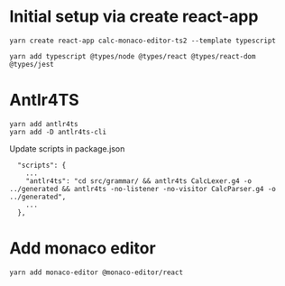 # Initial setup via create react-app

```
yarn create react-app calc-monaco-editor-ts2 --template typescript
```

```
yarn add typescript @types/node @types/react @types/react-dom @types/jest
```

# Antlr4TS

```
yarn add antlr4ts
yarn add -D antlr4ts-cli
```

Update scripts in package.json

```
  "scripts": {
    ...
    "antlr4ts": "cd src/grammar/ && antlr4ts CalcLexer.g4 -o ../generated && antlr4ts -no-listener -no-visitor CalcParser.g4 -o ../generated",
    ...
  },
```

# Add monaco editor

```
yarn add monaco-editor @monaco-editor/react
```

